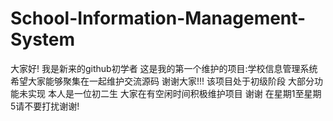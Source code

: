 # School-Information-Management-System
大家好! 我是新来的github初学者 这是我的第一个维护的项目:学校信息管理系统 希望大家能够聚集在一起维护交流源码 谢谢大家!!!
该项目处于初级阶段 大部分功能未实现 本人是一位初二生 大家在有空闲时间积极维护项目 谢谢 在星期1至星期5请不要打扰谢谢!
